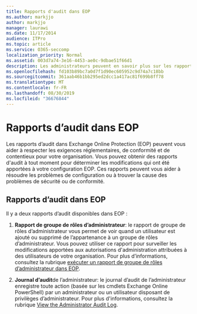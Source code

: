 ```yaml
---
title: Rapports d'audit dans EOP
ms.author: markjjo
author: markjjo
manager: laurawi
ms.date: 11/17/2014
audience: ITPro
ms.topic: article
ms.service: O365-seccomp
localization_priority: Normal
ms.assetid: 003d7a74-3e16-4453-ae0c-9dbae51f66d1
description: Les administrateurs peuvent en savoir plus sur les rapports d’audit de l’administrateur disponibles dans Exchange Online Protection (EOP)
ms.openlocfilehash: fd103b89bc7a0d7f1d90ec605952c9d74a7c18bb
ms.sourcegitcommit: 361aab46b1bb295ed2dcc1a417ac81f699b8ff78
ms.translationtype: MT
ms.contentlocale: fr-FR
ms.lasthandoff: 08/30/2019
ms.locfileid: "36676844"
---
```

# <a name="auditing-reports-in-eop"></a>Rapports d’audit dans EOP

Les rapports d’audit dans Exchange Online Protection (EOP) peuvent vous aider à respecter les exigences réglementaires, de conformité et de contentieux pour votre organisation. Vous pouvez obtenir des rapports d'audit à tout moment pour déterminer les modifications qui ont été apportées à votre configuration EOP. Ces rapports peuvent vous aider à résoudre les problèmes de configuration ou à trouver la cause des problèmes de sécurité ou de conformité.
  
## <a name="auditing-reports-in-eop"></a>Rapports d’audit dans EOP

Il y a deux rapports d’audit disponibles dans EOP :
  
1. **Rapport de groupe de rôles d’administrateur**: le rapport de groupe de rôles d’administrateur vous permet de voir quand un utilisateur est ajouté ou supprimé de l’appartenance à un groupe de rôles d’administrateur. Vous pouvez utiliser ce rapport pour surveiller les modifications apportées aux autorisations d'administration attribuées à des utilisateurs de votre organisation. Pour plus d’informations, consultez la rubrique [exécuter un rapport de groupe de rôles d’administrateur dans EOP](run-an-administrator-role-group-report-in-eop-eop.md).

2. **Journal d’audit**de l’administrateur: le journal d’audit de l’administrateur enregistre toute action (basée sur les cmdlets Exchange Online PowerShell) par un administrateur ou un utilisateur disposant de privilèges d’administrateur. Pour plus d'informations, consultez la rubrique [View the Administrator Audit Log](https://docs.microsoft.com/exchange/security-and-compliance/exchange-auditing-reports/view-administrator-audit-log).
